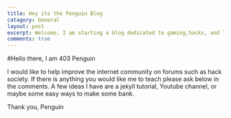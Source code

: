 ```yaml
---
title: Hey its the Penguin Blog
catagory: General
layout: post
excerpt: Welcome, I am starting a blog dedicated to gaming,hacks, and linux. Enjoy and show other people this site.
comments: true
---
```


#Hello there, I am 403 Penguin

I would like to help improve the internet community on forums such as hack society.
If there is anything you would like me to teach please ask below in the comments.
A few ideas I have are a jekyll tutorial, Youtube channel, or maybe some easy ways to make some bank.

Thank you, Penguin
